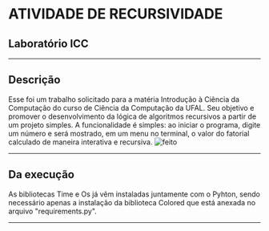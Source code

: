 #   ATIVIDADE DE RECURSIVIDADE
## Laboratório ICC
---
## Descrição
Esse foi um trabalho solicitado para a matéria Introdução à Ciência da Computação do curso de Ciência da Computação da UFAL. Seu objetivo e promover o desenvolvimento da lógica de algoritmos recursivos a partir de um projeto simples.
A funcionalidade é simples: ao iniciar o programa, digite um número e será mostrado, em um menu no terminal, o valor do fatorial calculado de maneira interativa e recursiva.
![feito](https://github.com/byelde/college/assets/140332227/85e58eb0-3a5b-44f8-b521-55cce6183d2b)

---
## Da execução
As bibliotecas Time e Os já vêm instaladas juntamente com o Pyhton, sendo necessário apenas a instalação da biblioteca Colored que está anexada no arquivo "requirements.py".

---
